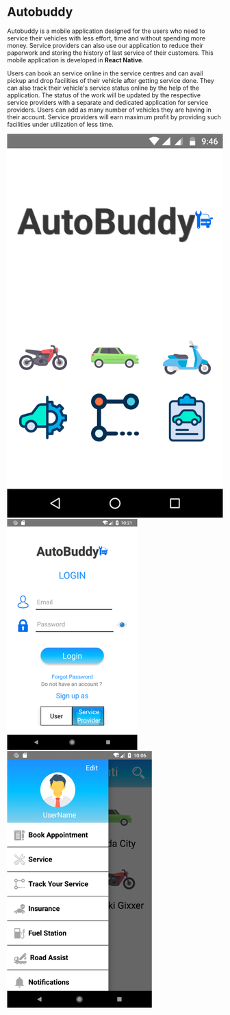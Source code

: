 # Autobuddy

Autobuddy is a mobile application designed for the users who need to service their vehicles with
less effort, time and without spending more money. Service providers can also use our
application to reduce their paperwork and storing the history of last service of their
customers. This mobile application is developed in **React Native**.

Users can book an service online in the service centres and can avail pickup and drop facilities of their vehicle after getting service done. They can also track their vehicle's service status online by the help of the application. The status of the work will be updated by the respective service providers with a separate and dedicated application for service providers. Users can add as many number of vehicles they are having in their account. Service providers will earn maximum profit by providing such facilities under utilization of less time.

![Image - 1](/Media/image1.png)
![Image - 2](/Media/image2.png)
![Image - 3](/Media/image3.png)
